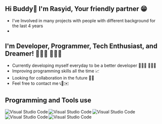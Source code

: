 ## Hi Buddy👋 I'm Rasyid, Your friendly partner 😁
- I've Involved in many projects with people with different background for the last 4 years
- 
## I'm Developer, Programmer, Tech Enthusiast, and Dreamer! 🧑🏽‍💻 👨🏽‍💻
- Currently developing myself everyday to be a better developer 🚴🏾‍♀️ 🏋🏽‍♂️ 
- Improving programming skills all the time 📈 
- Looking for collaboration in the future 👐🏽 
- Feel free to contact me 📞📲✉️

## Programming and Tools use
<img align="left" alt="Visual Studio Code" src="https://img.icons8.com/fluency/48/000000/visual-studio-code-2019.png">
<img align="left" alt="Visual Studio Code" src="https://img.icons8.com/color/50/000000/python.png">
<img align="left" alt="Visual Studio Code" src="https://img.icons8.com/color/50/000000/javascript.png">
<img align="left" alt="Visual Studio Code" src="https://img.icons8.com/fluency/48/000000/laravel.png"/>
<img align="left" alt="Visual Studio Code" src="https://img.icons8.com/ios/50/000000/php.png"/>

